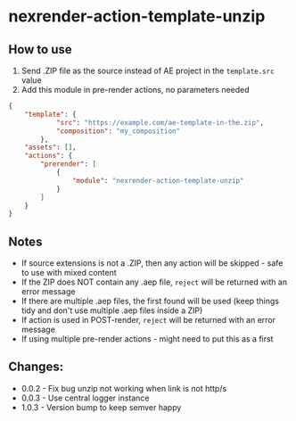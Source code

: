 # nexrender-action-template-unzip

## How to use

1. Send .ZIP file as the source instead of AE project in the `template.src` value
2. Add this module in pre-render actions, no parameters needed


```json
{
    "template": {
            "src": "https://example.com/ae-template-in-the.zip",
            "composition": "my_composition"
        },
    "assets": [],
    "actions": {
        "prerender": [
            {
                "module": "nexrender-action-template-unzip"
            }
        ]
    }
}

```

## Notes

* If source extensions is not a .ZIP, then any action will be skipped - safe to use with mixed content
* If the ZIP does NOT contain any .aep file, `reject` will be returned with an error message
* If there are multiple .aep files, the first found will be used (keep things tidy and don't use multiple .aep files inside a ZIP)
* If action is used in POST-render, `reject` will be returned with an error message
* If using multiple pre-render actions - might need to put this as a first


## Changes:

* 0.0.2 - Fix bug unzip not working when link is not http/s
* 0.0.3 - Use central logger instance
* 1.0.3 - Version bump to keep semver happy
